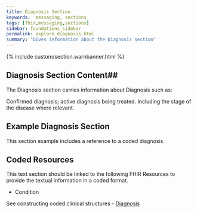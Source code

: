 ```yaml
---
title: Diagnosis Section
keywords:  messaging, sections
tags: [fhir,messaging,sections]
sidebar: foundations_sidebar
permalink: explore_diagnosis.html
summary: "Gives information about the Diagnosis section"
---
```


{% include custom/section.warnbanner.html %}

## Diagnosis Section Content##
The Diagnosis section carries information about Diagnosis such as:

Confirmed diagnosis; active diagnosis being treated.
Including the stage of the disease where relevant.


##  Example Diagnosis Section ##

This section example includes a reference to a coded diagnosis.

<script src="https://gist.github.com/IOPS-DEV/6903725738cefc330a8964316f0a5e9d.js"></script>

## Coded Resources ##

This text section should be linked to the following FHIR Resources to provide the textual information in a coded format.

- Condition
 
See constructing coded clinical structures - [Diagnosis](design_diagnosis.html)






